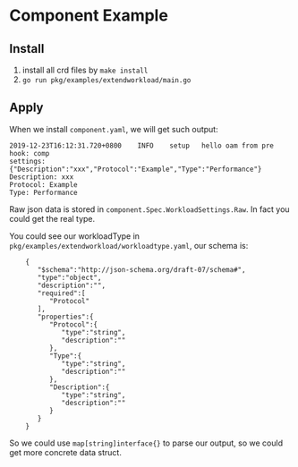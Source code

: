 # Component Example

## Install

1. install all crd files by  `make install`
2. `go run pkg/examples/extendworkload/main.go`

## Apply


When we install `component.yaml`, we will get such output:

```shell script
2019-12-23T16:12:31.720+0800	INFO	setup	hello oam from pre hook: comp
settings: {"Description":"xxx","Protocol":"Example","Type":"Performance"}
Description: xxx
Protocol: Example
Type: Performance
```

Raw json data is stored in `component.Spec.WorkloadSettings.Raw`. In fact you could get the real type.

You could see our workloadType in `pkg/examples/extendworkload/workloadtype.yaml`, our schema is:

```
    {
       "$schema":"http://json-schema.org/draft-07/schema#",
       "type":"object",
       "description":"",
       "required":[
          "Protocol"
       ],
       "properties":{
          "Protocol":{
             "type":"string",
             "description":""
          },
          "Type":{
             "type":"string",
             "description":""
          },
          "Description":{
             "type":"string",
             "description":""
          }
       }
    }
```

So we could use `map[string]interface{}` to parse our output, so we could get more concrete data struct.


